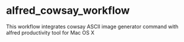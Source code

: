 # alfred_cowsay_workflow
This workflow integrates cowsay ASCII image generator command with alfred productivity tool for Mac  OS X
